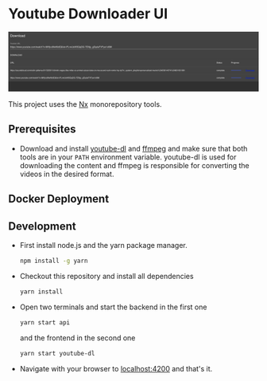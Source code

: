 # Youtube Downloader UI

![Sample picture](docs/assets/page.png)

This project uses the [Nx](https://nx.dev) monorepository tools. 

## Prerequisites
* Download and install [youtube-dl](https://youtube-dl.org/) and 
[ffmpeg](https://ffmpeg.org/) and make sure that both tools are
in your ```PATH``` environment variable. youtube-dl is used for downloading
the content and ffmpeg is responsible for converting the videos in the desired 
format.

## Docker Deployment


## Development
* First install node.js and the yarn package manager.
    ```bash
    npm install -g yarn
    ```
* Checkout this repository and install all dependencies
    ```bash
    yarn install
    ```
* Open two terminals and start the backend in the first one
    ```bash
    yarn start api
    ```
    and the frontend in the second one
    ```bash
    yarn start youtube-dl
    ```
* Navigate with your browser to [localhost:4200](http://localhost:4200) and that's it.



